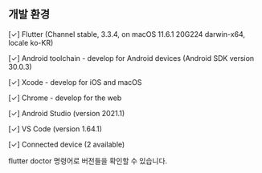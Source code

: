 ## 개발 환경


[✓] Flutter (Channel stable, 3.3.4, on macOS 11.6.1 20G224 darwin-x64, locale ko-KR)

[✓] Android toolchain - develop for Android devices (Android SDK version 30.0.3)


[✓] Xcode - develop for iOS and macOS


[✓] Chrome - develop for the web


[✓] Android Studio (version 2021.1)


[✓] VS Code (version 1.64.1)


[✓] Connected device (2 available)


flutter doctor 명령어로 버전들을 확인할 수 있습니다.

